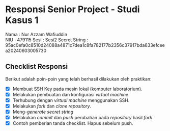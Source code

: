 # Responsi Senior Project - Studi Kasus 1

Nama : Nur Azzam Wafiuddin  
NIU : 479115 
Sesi : Sesi2 
Secret String : 95ac0efa0c8510d24088a4871c7dea1c8fa782177b2356c37917bda633efceea20240603005730

## Checklist Responsi

Berikut adalah poin-poin yang telah berhasil dilakukan oleh praktikan:

- [x] Membuat SSH Key pada mesin lokal (komputer laboratorium).
- [x] Melakukan pembuatan dan konfigurasi _virtual machine_.
- [x] Terhubung dengan _virtual machine_ menggunakan SSH.
- [x] Melakukan _fork_ dan _clone_ _repository_.
- [x] Meng-_generate_ _secret string_
- [x] Melakukan _commit_ dan _push_ perubahan pada _repository_ hasil _fork_
- [x] Contoh pemberian tanda checklist. Hapus sebelum push.
